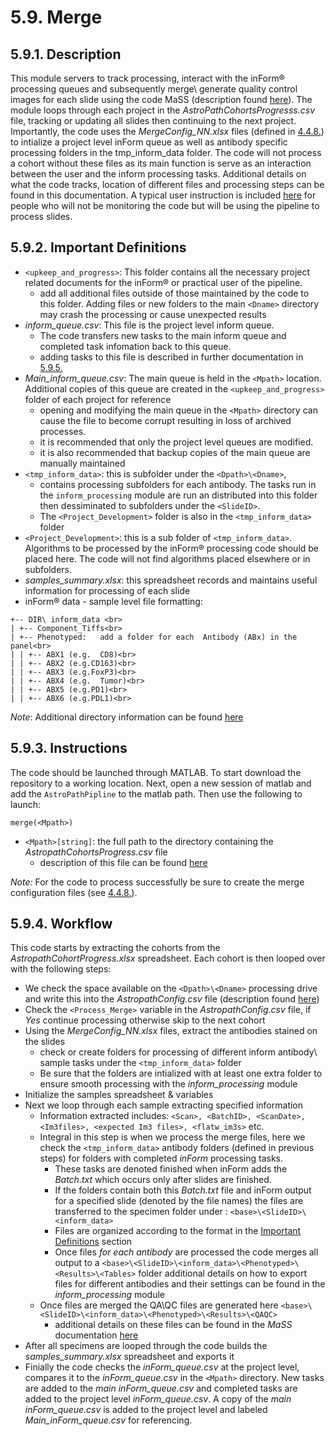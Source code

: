 # 5.9. Merge

## 5.9.1. Description
This module servers to track processing, interact with the inForm® processing queues and subsequently merge\ generate quality control images for each slide using the code MaSS (description found [here](https://github.com/AstroPathJHU/MaSS#merge-a-single-sample-mass)). The module loops through each project in the *AstroPathCohortsProgresss.csv* file, tracking or updating all slides then continuing to the next project. Importantly, the code uses the *MergeConfig_NN.xlsx* files (defined in [4.4.8.](../../scans/docs/scanning/MergeConfigTables.md#448-mergeconfig-tables)) to intialize a project level inForm queue as well as antibody specific processing folders in the tmp_inform_data folder. The code will not process a cohort without these files as its main function is serve as an interaction between the user and the inform processing tasks. Additional details on what the code tracks, location of different files and processing steps can be found in this documentation. A typical user instruction is included [here](../docs/TypicalUserInstructions.md#532-typical-user-instructions) for people who will not be monitoring the code but will be using the pipeline to process slides.

## 5.9.2. Important Definitions

- ```<upkeep_and_progress>```: This folder contains all the necessary project related documents for the inForm® or practical user of the pipeline. 
   - add all additional files outside of those maintained by the code to this folder. Adding files or new folders to the main ```<Dname>``` directory may crash the processing or cause unexpected results
- *inform_queue.csv*: This file is the project level inform queue. 
   - The code transfers new tasks to the main inform queue and completed task infomation back to this queue.
   - adding tasks to this file is described in further documentation in [5.9.5.](../vminform/docs/AddingSlidestotheinFormQueue.md)
- *Main_inform_queue.csv*: The main queue is held in the ```<Mpath>``` location. Additional copies of this queue are created in the ```<upkeep_and_progress>``` folder of each project for reference
   - opening and modifying the main queue in the ```<Mpath>``` directory can cause the file to become corrupt resulting in loss of archived processes.
   - it is recommended that only the project level queues are modified.
   - it is also recommended that backup copies of the main queue are manually maintained
- ```<tmp_inform_data>```: this is subfolder under the ```<Dpath>\<Dname>```, 
  - contains processing subfolders for each antibody. The tasks run in the ```inform_processing``` module are run an distributed into this folder then dessiminated to subfolders under the ```<SlideID>```. 
  - The ```<Project_Development>``` folder is also in the ```<tmp_inform_data>``` folder
- ```<Project_Development>```: this is a sub folder of ```<tmp_inform_data>```. Algorithms to be processed by the inForm® processing code should be placed here. The code will not find algorithms placed elsewhere or in subfolders.
- *samples_summary.xlsx*: this spreadsheet records and maintains useful information for processing of each slide
- inForm® data - sample level file formatting:
```
+--	DIR\ inform_data <br>
| +-- Component_Tiffs<br>
| +-- Phenotyped:	add a folder for each  Antibody (ABx) in the panel<br>
| | +-- ABX1 (e.g.	CD8)<br>
| | +-- ABX2 (e.g.CD163)<br>
| | +-- ABX3 (e.g.FoxP3)<br>
| | +-- ABX4 (e.g.	Tumor)<br>
| | +-- ABX5 (e.g.PD1)<br>
| | +-- ABX6 (e.g.PDL1)<br>
```

*Note*: Additional directory information can be found [here](../../scans/docs/DirectoryOrganization.md#46-directory-organization)

## 5.9.3. Instructions
The code should be launched through MATLAB. To start download the repository to a working location. Next, open a new session of matlab and add the ```AstroPathPipline``` to the matlab path. Then use the following to launch:   
``` 
merge(<Mpath>)
```
- ```<Mpath>[string]```: the full path to the directory containing the *AstropathCohortsProgress.csv* file
   - description of this file can be found [here](../../scans/docs/AstroPathProcessingDirectoryandInitializingProjects.md#451-astropath_processing-directory)

*Note:* For the code to process successfully be sure to create the merge configuration files (see [4.4.8.](../../scans/docs/scanning/MergeConfigTables.md#448-mergeconfig-tables)).

## 5.9.4. Workflow
This code starts by extracting the cohorts from the *AstropathCohortProgress.xlsx* spreadsheet. Each cohort is then looped over with the following steps:
- We check the space available on the ```<Dpath>\<Dname>``` processing drive and write this into the *AstropathConfig.csv* file (description found [here](../../scans/docs/AstroPathProcessingDirectoryandInitializingProjects.md#451-astropath_processing-directory))
- Check the ```<Process_Merge>``` variable in the *AstropathConfig.csv* file, if *Yes* continue processing otherwise skip to the next cohort
- Using the *MergeConfig_NN.xlsx* files, extract the antibodies stained on the slides
  - check or create folders for processing of different inform antibody\ sample tasks under the ```<tmp_inform_data>``` folder
  - Be sure that the folders are intialized with at least one extra folder to ensure smooth processing with the *inform_processing* module
- Initialize the samples spreadsheet & variables
- Next we loop through each sample extracting specified information
  - Information extracted includes: ```<Scan>, <BatchID>, <ScanDate>, <Im3files>, <expected Im3 files>, <flatw_im3s>``` etc. 
  - Integral in this step is when we process the merge files, here we check the ```<tmp_inform_data>``` antibody folders (defined in previous steps) for folders with completed *inForm* processing tasks. 
    - These tasks are denoted finished when inForm adds the *Batch.txt* which occurs only after slides are finished. 
    - If the folders contain both this *Batch.txt* file and inForm output for a specified slide (denoted by the file names) the files are transferred to the specimen folder under : ```<base>\<SlideID>\<inform_data>```
    - Files are organized according to the format in the [Important Definitions](#592-important-definitions) section
    - Once files *for each antibody* are processed the code merges all output to a ```<base>\<SlideID>\<inform_data>\<Phenotyped>\<Results>\<Tables>``` folder additional details on how to export files for different antibodies and their settings can be found in the *inform_processing* module
  - Once files are merged the QA\QC files are generated here  ```<base>\<SlideID>\<inform_data>\<Phenotyped>\<Results>\<QAQC>```
    - additional details on these files can be found in the *MaSS* documentation [here](https://github.com/AstroPathJHU/MaSS#merge-a-single-sample-mass)
- After all specimens are looped through the code builds the *samples_summary.xlsx* spreadsheet and exports it
- Finially the code checks the *inForm_queue.csv* at the project level, compares it to the *inForm_queue.csv* in the ```<Mpath>``` directory. New tasks are added to the *main* *inForm_queue.csv* and completed tasks are added to the project level *inForm_queue.csv*. A copy of the *main* *inForm_queue.csv* is added to the project level and labeled *Main_inForm_queue.csv* for referencing.
